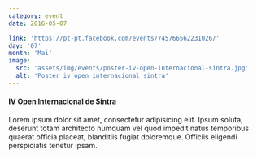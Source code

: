 ```yaml
---
category: event
date: 2016-05-07

link: 'https://pt-pt.facebook.com/events/745766562231026/'
day: '07'
month: 'Mai'
image:
  src: 'assets/img/events/poster-iv-open-internacional-sintra.jpg'
  alt: 'Poster iv open internacional sintra'
---
```


#### IV Open Internacional de Sintra

Lorem ipsum dolor sit amet, consectetur adipisicing elit. Ipsum soluta, deserunt totam architecto numquam vel quod impedit natus temporibus quaerat officia placeat, blanditiis fugiat doloremque. Officiis eligendi perspiciatis tenetur ipsam.